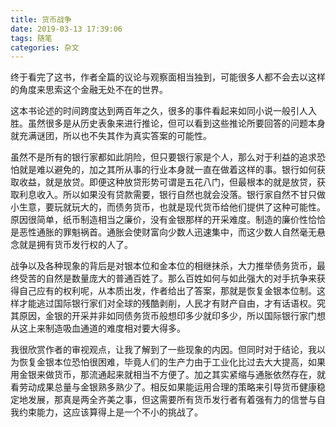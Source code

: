 ```yaml
---
title: 货币战争
date: 2019-03-13 17:39:06
tags: 随笔
categories: 杂文
---
```

 终于看完了这书，作者全篇的议论与观察面相当独到，可能很多人都不会去以这样的角度来思索这个金融无处不在的世界。

这本书论述的时间跨度达到两百年之久，很多的事件看起来如同小说一般引人入胜。虽然很多是从历史表象来进行推论，但可以看到这些推论所要回答的问题本身就充满谜团，所以也不失其作为真实答案的可能性。

虽然不是所有的银行家都如此阴险，但只要银行家是个人，那么对于利益的追求恐怕就是难以避免的，加之其所从事的行业本身就一直在做着这样的事。银行如何获取收益，就是放贷。即便这种放贷形势可谓是五花八门，但最根本的就是放贷，获取利息收入。所以如果没有贷款需要，银行自然也就会没落。银行家自然不甘只做小生意，要玩就玩大的，而债务货币，也就是现代货币给他们提供了这种可能性。原因很简单，纸币制造相当之廉价，没有金银那样的开采难度。制造的廉价性恰恰是恶性通胀的罪魁祸首。通胀会使财富向少数人迅速集中，而这少数人自然毫无悬念就是拥有货币发行权的人了。

战争以及各种现象的背后是对银本位和金本位的相继抹杀，大力推举债务货币，最终受苦的自然是数量庞大的普通百姓了。那么百姓如何与如此强大的对手抗争来获得自己应有的权利呢，从本质出发，作者给出了答案，那就是恢复金银本位制。这样才能逃过国际银行家们对全球的残酷剥削，人民才有财产自由，才有话语权。究其原因，金银的开采并非如同债务货币般想印多少就印多少，所以国际银行家门想从这上来制造吸血通道的难度相对要大得多。

我很欣赏作者的审视观点，让我了解到了一些现象的内因。但同时对于结论，我以为恢复金银本位恐怕很困难，毕竟人们的生产力由于工业化比过去大大提高，如果用金银来做货币，那流通起来就相当不方便了。加之其实紧缩与通胀依然存在，就看劳动成果总量与金银熟多熟少了。相反如果能运用合理的策略来引导货币健康稳定地发展，那真是两全齐美之事，但这需要所有货币发行者有着强有力的信誉与自我约束能力，这应该算得上是一个不小的挑战了。